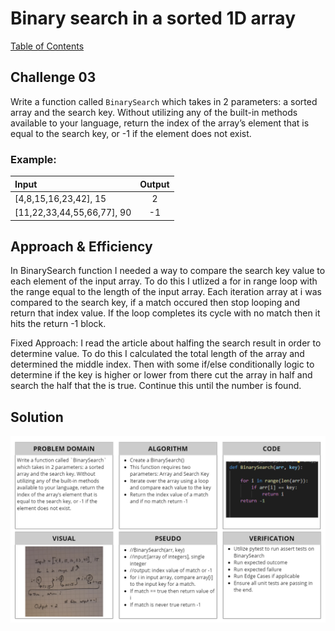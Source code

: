 # Binary search in a sorted 1D array
[Table of Contents](../../../README.md)
## Challenge 03
Write a function called `BinarySearch` which takes in 2 parameters: a sorted array and the search key. Without utilizing any of the built-in methods available to your language, return the index of the array’s element that is equal to the search key, or -1 if the element does not exist.

### Example:
|Input|Output|
|:-----|:------:|
|[4,8,15,16,23,42], 15|2|
|[11,22,33,44,55,66,77], 90|-1|

## Approach & Efficiency
In BinarySearch function I needed a way to compare the search key value to each element of the input array. To do this I utlized a for in range loop with the range equal to the length of the input array. Each iteration array at i was compared to the search key, if a match occured then stop looping and return that index value. If the loop completes its cycle with no match then it hits the return -1 block.

Fixed Approach: I read the article about halfing the search result in order to determine value. To do this I calculated the total length of the array and determined the middle index. Then with some if/else conditionally logic to determine if the key is higher or lower from there cut the array in half and search the half that the is true. Continue this until the number is found.

## Solution
![White Board Image](../../../assets/array_binary_search.png)
